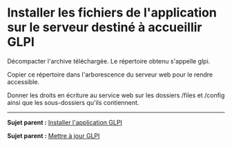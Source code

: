 Installer les fichiers de l'application sur le serveur destiné à accueillir GLPI
================================================================================

Décompacter l'archive téléchargée. Le répertoire obtenu s'appelle glpi.

Copier ce répertoire dans l'arborescence du serveur web pour le rendre accessible.

Donner les droits en écriture au service web sur les dossiers /files et /config ainsi que les sous-dossiers qu'ils contiennent.

--------------
**Sujet parent :** [Installer l'application GLPI](index.php?fr/04_installer_l'application/01_installer_l'application.md)

**Sujet parent :** [Mettre à jour GLPI](index.php?fr/admin/admin_upgrade.md "Il est nécessaire de mettre à jour régulièrement GLPI pour bénéficier des correctifs de sécurité et des nouvelles fonctionnalités.")
